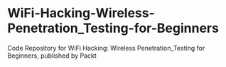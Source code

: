 # WiFi-Hacking-Wireless-Penetration_Testing-for-Beginners
Code Repository for WiFi Hacking: Wireless Penetration_Testing for Beginners, published by Packt
